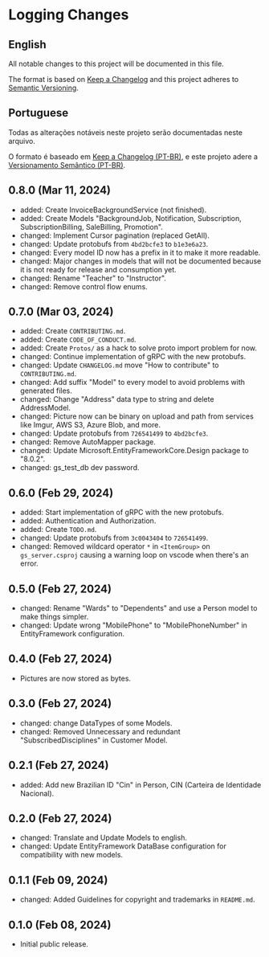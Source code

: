 # Logging Changes

## English

All notable changes to this project will be documented in this file.

The format is based on [Keep a Changelog](http://keepachangelog.com/)
and this project adheres to [Semantic Versioning](http://semver.org/).

## Portuguese

Todas as alterações notáveis ​​neste projeto serão documentadas neste arquivo.

O formato é baseado em [Keep a Changelog (PT-BR)](https://keepachangelog.com/pt-BR/1.0.0/),
e este projeto adere a [Versionamento Semântico (PT-BR)](https://semver.org/lang/pt-BR/).

<!--
for copy and paste
added:
changed:
fixed:
-->

## 0.8.0 (Mar 11, 2024)

- added: Create InvoiceBackgroundService (not finished).
- added: Create Models "BackgroundJob, Notification, Subscription, SubscriptionBilling, SaleBilling, Promotion".
- changed: Implement Cursor pagination (replaced GetAll).
- changed: Update protobufs from `4bd2bcfe3` to `b1e3e6a23`.
- changed: Every model ID now has a prefix in it to make it more readable.
- changed: Major changes in models that will not be documented because it is not ready for release and consumption yet.
- changed: Rename "Teacher" to "Instructor".
- changed: Remove control flow enums.

## 0.7.0 (Mar 03, 2024)

- added: Create `CONTRIBUTING.md`.
- added: Create `CODE_OF_CONDUCT.md`.
- added: Create `Protos/` as a hack to solve proto import problem for now.
- changed: Continue implementation of gRPC with the new protobufs.
- changed: Update `CHANGELOG.md` move "How to contribute" to `CONTRIBUTING.md`.
- changed: Add suffix "Model" to every model to avoid problems with generated files.
- changed: Change "Address" data type to string and delete AddressModel.
- changed: Picture now can be binary on upload and path from services like Imgur, AWS S3, Azure Blob, and more.
- changed: Update protobufs  from `726541499` to `4bd2bcfe3`.
- changed: Remove AutoMapper package.
- changed: Update Microsoft.EntityFrameworkCore.Design package to "8.0.2".
- changed: gs_test_db dev password.

## 0.6.0 (Feb 29, 2024)

- added: Start implementation of gRPC with the new protobufs.
- added: Authentication and Authorization.
- added: Create `TODO.md`.
- changed: Update protobufs  from `3c0043404` to `726541499`.
- changed: Removed wildcard operator `*` in `<ItemGroup>` on `gs_server.csproj` causing a warning loop on vscode when there's an error.

## 0.5.0 (Feb 27, 2024)

- changed: Rename "Wards" to "Dependents" and use a Person model to make things simpler.
- changed: Update wrong "MobilePhone" to "MobilePhoneNumber" in EntityFramework configuration.

## 0.4.0 (Feb 27, 2024)

- Pictures are now stored as bytes.

## 0.3.0 (Feb 27, 2024)

- changed: change DataTypes of some Models.
- changed: Removed Unnecessary and redundant "SubscribedDisciplines" in Customer Model.

## 0.2.1 (Feb 27, 2024)

- added: Add new Brazilian ID "Cin" in Person, CIN (Carteira de Identidade Nacional).

## 0.2.0 (Feb 27, 2024)

- changed: Translate and Update Models to english.
- changed: Update EntityFramework DataBase configuration for compatibility with new models.

## 0.1.1 (Feb 09, 2024)

- changed: Added Guidelines for copyright and trademarks in `README.md`.

## 0.1.0 (Feb 08, 2024)

- Initial public release.
